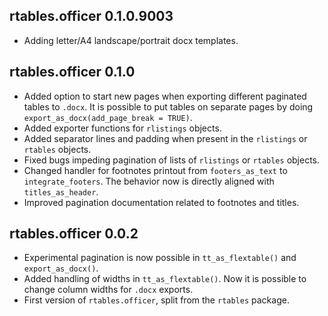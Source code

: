 ## rtables.officer 0.1.0.9003

 * Adding letter/A4 landscape/portrait docx templates.

## rtables.officer 0.1.0

 * Added option to start new pages when exporting different paginated tables to `.docx`. It is possible to put tables on separate pages by doing `export_as_docx(add_page_break = TRUE)`.
 * Added exporter functions for `rlistings` objects.
 * Added separator lines and padding when present in the `rlistings` or `rtables` objects.
 * Fixed bugs impeding pagination of lists of `rlistings` or `rtables` objects.
 * Changed handler for footnotes printout from `footers_as_text` to `integrate_footers`. The behavior now is directly aligned with `titles_as_header`.
 * Improved pagination documentation related to footnotes and titles.

## rtables.officer 0.0.2

 * Experimental pagination is now possible in `tt_as_flextable()` and `export_as_docx()`.
 * Added handling of widths in `tt_as_flextable()`. Now it is possible to change column widths for `.docx` exports.
 * First version of `rtables.officer`, split from the `rtables` package.
